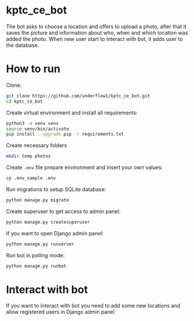 # kptc_ce_bot
The bot asks to choose a location and offers to upload a photo, after that it saves the picture and information about who, when and which location was added the photo.
When new user start to interact with bot, it adds user to the database.
# How to run
Clone:
``` bash
git clone https://github.com/underflow1/kptc_ce_bot.git
cd kptc_ce_bot
```
Create virtual environment and install all requirements:
``` bash
python3 -m venv venv
source venv/bin/activate
pip install --upgrade pip -r requirements.txt
```
Create necessary folders
``` bash
mkdir temp photos
```
Create `.env` file prepare environment and insert your own values:
``` bash 
cp .env_sample .env
```
Run migrations to setup SQLite database:
``` bash
python manage.py migrate
```
Create superuser to get access to admin panel:
``` bash
python manage.py createsuperuser
```
If you want to open Django admin panel:
``` bash
python manage.py runserver
```
Run bot in polling mode:
``` bash
python manage.py runbot
```
# Interact with bot
If you want to interact with bot you need to add some new locations and allow registered users in Django admin panel